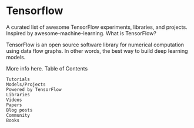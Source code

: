 # Tensorflow
A curated list of awesome TensorFlow experiments, libraries, and projects. Inspired by awesome-machine-learning.
What is TensorFlow?

TensorFlow is an open source software library for numerical computation using data flow graphs. In other words, the best way to build deep learning models.

More info here.
Table of Contents

    Tutorials
    Models/Projects
    Powered by TensorFlow
    Libraries
    Videos
    Papers
    Blog posts
    Community
    Books
